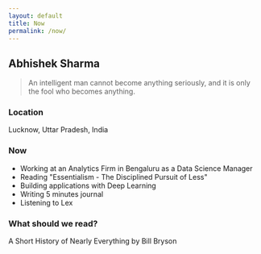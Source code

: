 ```yaml
---
layout: default
title: Now
permalink: /now/
---
```


## Abhishek Sharma

> An intelligent man cannot become anything seriously, and it is only the fool who becomes anything.

### Location
Lucknow, Uttar Pradesh, India

### Now
- Working at an Analytics Firm in Bengaluru as a Data Science Manager
- Reading "Essentialism - The Disciplined Pursuit of Less" 
- Building applications with Deep Learning
- Writing 5 minutes journal
- Listening to Lex

### What should we read?
A Short History of Nearly Everything by Bill Bryson
